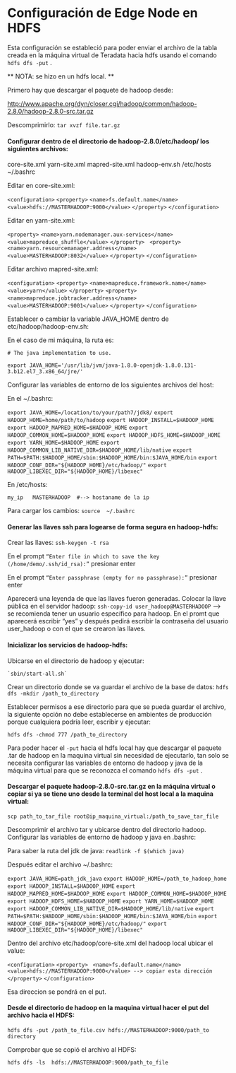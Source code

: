 # Configuración de Edge Node en HDFS

Esta configuración se estableció  para poder enviar el archivo de la tabla creada en la máquina virtual de Teradata hacia hdfs  usando el comando `hdfs dfs -put` . 

** NOTA: se hizo en un hdfs local. **

Primero hay que descargar el paquete de hadoop desde:

http://www.apache.org/dyn/closer.cgi/hadoop/common/hadoop-2.8.0/hadoop-2.8.0-src.tar.gz
 
Descomprimirlo:
`tar xvzf file.tar.gz`


#### Configurar dentro de el directorio de hadoop-2.8.0/etc/hadoop/ los siguientes archivos:

core-site.xml
yarn-site.xml
mapred-site.xml
hadoop-env.sh
/etc/hosts
~/.bashrc

Editar en core-site.xml:

`<configuration>`
`<property>`
  `<name>fs.default.name</name>`
    `<value>hdfs://MASTERHADOOP:9000</value>`
`</property>`
`</configuration>`

Editar en yarn-site.xml:

`<property>`
  `<name>yarn.nodemanager.aux-services</name>`
    `<value>mapreduce_shuffle</value>`
`</property> `
`<property>`
 `<name>yarn.resourcemanager.address</name>`
  `<value>MASTERHADOOP:8032</value>`
`</property>`
`</configuration>`

Editar archivo mapred-site.xml:

`<configuration>`
`<property>`
  `<name>mapreduce.framework.name</name>`
   `<value>yarn</value>`
 `</property>`
`<property>`
 ` <name>mapreduce.jobtracker.address</name>`
  ` <value>MASTERHADOOP:9001</value>`
 `</property>`
`</configuration>`

Establecer  o cambiar la variable JAVA_HOME dentro de etc/hadoop/hadoop-env.sh:

En el caso de mi máquina, la ruta es: 

`# The java implementation to use.`

`export JAVA_HOME='/usr/lib/jvm/java-1.8.0-openjdk-1.8.0.131-3.b12.el7_3.x86_64/jre/'`

Configurar las variables de entorno de los siguientes archivos del  host:

En el ~/.bashrc:

`export JAVA_HOME=/location/to/your/path7/jdk8/`
`export HADOOP_HOME=home/path/to/hadoop`
`export HADOOP_INSTALL=$HADOOP_HOME`
`export HADOOP_MAPRED_HOME=$HADOOP_HOME`
`export HADOOP_COMMON_HOME=$HADOOP_HOME`
`export HADOOP_HDFS_HOME=$HADOOP_HOME`
`export YARN_HOME=$HADOOP_HOME`
`export HADOOP_COMMON_LIB_NATIVE_DIR=$HADOOP_HOME/lib/native`
`export PATH=$PATH:$HADOOP_HOME/sbin:$HADOOP_HOME/bin:$JAVA_HOME/bin`
`export HADOOP_CONF_DIR="${HADOOP_HOME}/etc/hadoop/"`
`export HADOOP_LIBEXEC_DIR="${HADOOP_HOME}/libexec"`

En /etc/hosts: 

`my_ip   MASTERHADOOP  #--> hostaname de la ip`

Para cargar los cambios:
`source  ~/.bashrc `

#### Generar las llaves ssh para logearse de forma segura en hadoop-hdfs:
Crear las llaves:
`ssh-keygen -t rsa`

En el prompt `“Enter file in which to save the key (/home/demo/.ssh/id_rsa):”`
presionar enter

En el prompt `“Enter passphrase (empty for no passphrase):”`
presionar enter

Aparecerá una leyenda de que las llaves fueron generadas.
Colocar la llave pública en el servidor hadoop:
`ssh-copy-id user_hadoop@MASTERHADOOP` --> se recomienda tener un usuario específico para hadoop.
En el promt que aparecerá escribir “yes” y después pedirá escribir la contraseña del usuario user_hadoop o con el que se crearon las llaves.

####  Inicializar los servicios de hadoop-hdfs:
Ubicarse en el directorio de hadoop y ejecutar:

	`sbin/start-all.sh`

Crear un directorio donde se va guardar el archivo de la base de datos:
 `hdfs dfs -mkdir /path_to_directory`

Establecer permisos a ese directorio para que se pueda guardar el archivo, la siguiente opción no debe establecerse en ambientes de producción porque cualquiera podría leer, escribir y ejecutar:

`hdfs dfs -chmod 777 /path_to_directory`

Para poder hacer el `-put` hacia el hdfs local hay que descargar el paquete .tar de hadoop en la maquina virtual  sin necesidad de ejecutarlo, tan solo se necesita configurar las variables de entorno de hadoop y java de la máquina virtual para que se reconozca el comando `hdfs dfs -put` .

#### Descargar el paquete hadoop-2.8.0-src.tar.gz en la máquina virtual o copiar si ya se tiene uno desde la terminal del host local a la maquina virtual:

`scp path_to_tar_file root@ip_maquina_virtual:/path_to_save_tar_file`

Descomprimir el archivo tar y ubicarse dentro del directorio hadoop.
Configurar las variables de entorno de hadoop y java en .bashrc:

Para saber la ruta  del jdk de java:
`readlink -f $(which java)`

Después editar el archivo ~/.bashrc:

`export JAVA_HOME=path_jdk_java`
`export HADOOP_HOME=/path_to_hadoop_home`
`export HADOOP_INSTALL=$HADOOP_HOME`
`export HADOOP_MAPRED_HOME=$HADOOP_HOME`
`export HADOOP_COMMON_HOME=$HADOOP_HOME`
`export HADOOP_HDFS_HOME=$HADOOP_HOME`
`export YARN_HOME=$HADOOP_HOME`
`export HADOOP_COMMON_LIB_NATIVE_DIR=$HADOOP_HOME/lib/native`
`export PATH=$PATH:$HADOOP_HOME/sbin:$HADOOP_HOME/bin:$JAVA_HOME/bin`
`export HADOOP_CONF_DIR="${HADOOP_HOME}/etc/hadoop/"`
`export HADOOP_LIBEXEC_DIR="${HADOOP_HOME}/libexec"`

Dentro del archivo etc/hadoop/core-site.xml del hadoop local ubicar el value:

`<configuration>`
`<property>`
 ` <name>fs.default.name</name>`
  `  <value>hdfs://MASTERHADOOP:9000</value> --> copiar esta dirección`
`</property>`
`</configuration>`

Esa direccion se pondrá en el put. 

#### Desde el directorio de hadoop en la maquina virtual hacer el put del archivo hacia el HDFS:

`hdfs dfs -put /path_to_file.csv hdfs://MASTERHADOOP:9000/path_to directory`

Comprobar que se copió el archivo al HDFS:

`hdfs dfs -ls  hdfs://MASTERHADOOP:9000/path_to_file`
